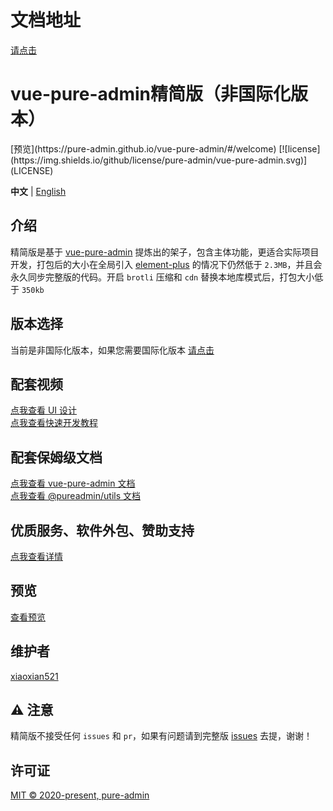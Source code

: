# 文档地址

[请点击](https://pure-admin.cn/pages/introduction/)

<h1>vue-pure-admin精简版（非国际化版本）</h1>
[预览](https://pure-admin.github.io/vue-pure-admin/#/welcome)
[![license](https://img.shields.io/github/license/pure-admin/vue-pure-admin.svg)](LICENSE)

**中文** | [English](./README.en-US.md)

## 介绍

精简版是基于 [vue-pure-admin](https://github.com/pure-admin/vue-pure-admin) 提炼出的架子，包含主体功能，更适合实际项目开发，打包后的大小在全局引入 [element-plus](https://element-plus.org) 的情况下仍然低于 `2.3MB`，并且会永久同步完整版的代码。开启 `brotli` 压缩和 `cdn` 替换本地库模式后，打包大小低于 `350kb`

## 版本选择

当前是非国际化版本，如果您需要国际化版本 [请点击](https://github.com/pure-admin/pure-admin-thin/tree/i18n)

## 配套视频

[点我查看 UI 设计](https://www.bilibili.com/video/BV17g411T7rq)  
[点我查看快速开发教程](https://www.bilibili.com/video/BV1kg411v7QT)

## 配套保姆级文档

[点我查看 vue-pure-admin 文档](https://pure-admin.github.io/pure-admin-doc)  
[点我查看 @pureadmin/utils 文档](https://pure-admin-utils.netlify.app)

## 优质服务、软件外包、赞助支持

[点我查看详情](https://pure-admin.github.io/pure-admin-doc/pages/service/)

## 预览

[查看预览](https://pure-admin-thin.netlify.app/#/login)

## 维护者

[xiaoxian521](https://github.com/xiaoxian521)

## ⚠️ 注意

精简版不接受任何 `issues` 和 `pr`，如果有问题请到完整版 [issues](https://github.com/pure-admin/vue-pure-admin/issues/new/choose) 去提，谢谢！

## 许可证

[MIT © 2020-present, pure-admin](./LICENSE)

